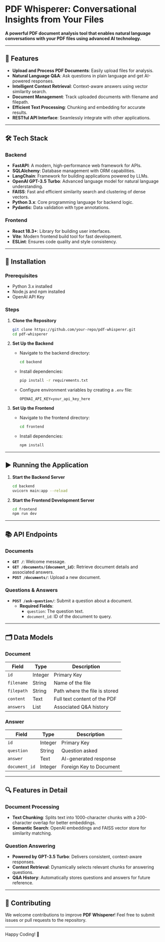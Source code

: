# PDF Whisperer: Conversational Insights from Your Files

**A powerful PDF document analysis tool that enables natural language conversations with your PDF files using advanced AI technology.**  

---

## 🚀 Features

- **Upload and Process PDF Documents**: Easily upload files for analysis.  
- **Natural Language Q&A**: Ask questions in plain language and get AI-powered responses.  
- **Intelligent Context Retrieval**: Context-aware answers using vector similarity search.  
- **Document Management**: Track uploaded documents with filename and filepath.  
- **Efficient Text Processing**: Chunking and embedding for accurate results.  
- **RESTful API Interface**: Seamlessly integrate with other applications.  

---

## 🛠️ Tech Stack

### Backend  
- **FastAPI**: A modern, high-performance web framework for APIs.  
- **SQLAlchemy**: Database management with ORM capabilities.  
- **LangChain**: Framework for building applications powered by LLMs.  
- **OpenAI GPT-3.5 Turbo**: Advanced language model for natural language understanding.  
- **FAISS**: Fast and efficient similarity search and clustering of dense vectors.  
- **Python 3.x**: Core programming language for backend logic.  
- **Pydantic**: Data validation with type annotations.  

### Frontend  
- **React 18.3+**: Library for building user interfaces.  
- **Vite**: Modern frontend build tool for fast development.  
- **ESLint**: Ensures code quality and style consistency.  

---

## 🔧 Installation

### Prerequisites
- Python 3.x installed
- Node.js and npm installed
- OpenAI API Key

### Steps

1. **Clone the Repository**  
   ```bash
   git clone https://github.com/your-repo/pdf-whisperer.git
   cd pdf-whisperer
   ```

2. **Set Up the Backend**  
   - Navigate to the backend directory:  
     ```bash
     cd backend
     ```
   - Install dependencies:  
     ```bash
     pip install -r requirements.txt
     ```
   - Configure environment variables by creating a `.env` file:  
     ```env
     OPENAI_API_KEY=your_api_key_here
     ```

3. **Set Up the Frontend**  
   - Navigate to the frontend directory:  
     ```bash
     cd frontend
     ```
   - Install dependencies:  
     ```bash
     npm install
     ```

---

## ▶️ Running the Application

1. **Start the Backend Server**  
   ```bash
   cd backend
   uvicorn main:app --reload
   ```

2. **Start the Frontend Development Server**  
   ```bash
   cd frontend
   npm run dev
   ```

---

## 📚 API Endpoints

### Documents
- **`GET /`**: Welcome message.  
- **`GET /documents/{document_id}`**: Retrieve document details and associated answers.  
- **`POST /documents/`**: Upload a new document.  

### Questions & Answers
- **`POST /ask-question/`**: Submit a question about a document.  
  - **Required Fields**:  
    - `question`: The question text.  
    - `document_id`: ID of the document to query.  

---

## 🗂️ Data Models

### Document
| Field       | Type    | Description                  |
|-------------|---------|------------------------------|
| `id`        | Integer | Primary Key                 |
| `filename`  | String  | Name of the file            |
| `filepath`  | String  | Path where the file is stored |
| `content`   | Text    | Full text content of the PDF |
| `answers`   | List    | Associated Q&A history      |

### Answer
| Field       | Type    | Description                  |
|-------------|---------|------------------------------|
| `id`        | Integer | Primary Key                 |
| `question`  | String  | Question asked              |
| `answer`    | Text    | AI-generated response       |
| `document_id`| Integer | Foreign Key to Document     |

---

## 🔍 Features in Detail

### Document Processing  
- **Text Chunking**: Splits text into 1000-character chunks with a 200-character overlap for better embeddings.  
- **Semantic Search**: OpenAI embeddings and FAISS vector store for similarity matching.  

### Question Answering  
- **Powered by GPT-3.5 Turbo**: Delivers consistent, context-aware responses.  
- **Context Retrieval**: Dynamically selects relevant chunks for answering questions.  
- **Q&A History**: Automatically stores questions and answers for future reference.  

---

## 🤝 Contributing

We welcome contributions to improve **PDF Whisperer**! Feel free to submit issues or pull requests to the repository.  

---

Happy Coding! 🎉